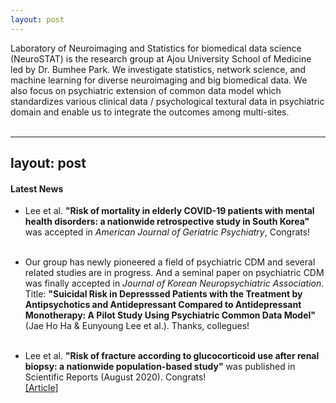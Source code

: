 ```yaml
---
layout: post
---
```

Laboratory of Neuroimaging and Statistics for biomedical data science (NeuroSTAT) is the research group at Ajou University School of Medicine led by Dr. Bumhee Park. We investigate statistics, network science, and machine learning for diverse neuroimaging and big biomedical data. We also focus on psychiatric extension of common data model which standardizes various clinical data / psychological textural data in psychiatric domain and enable us to integrate the outcomes among multi-sites.<br>
<br>

---
layout: post
---

#### Latest News

* Lee et al. **"Risk of mortality in elderly COVID-19 patients with mental health disorders: a nationwide retrospective study in South Korea"** was accepted in _American Journal of Geriatric Psychiatry_, Congrats! <br> <br>

* Our group has newly pioneered a field of psychiatric CDM and several related studies are in progress. And a seminal paper on psychiatric CDM was finally accepted in _Journal of Korean Neuropsychiatric Association_. Title: **"Suicidal Risk in Depresssed Patients with the Treatment by Antipsychotics and Antidepressant Compared to Antidepressant Monotherapy: A Pilot Study Using Psychiatric Common Data Model"** (Jae Ho Ha & Eunyoung Lee et al.). Thanks, collegues!  <br> <br>

* Lee et al. **"Risk of fracture according to glucocorticoid use after renal biopsy: a nationwide population-based study"** was published in Scientific Reports (August 2020). Congrats! <br>
[\[Article](https://www.nature.com/articles/s41598-020-70935-w)]

